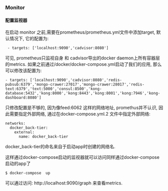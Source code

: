 ### Monitor

#### 配置监视器

在启动 monitor 之前,需要在prometheus/prometheus.yml文件中添加target, 默认情况下, 它的配置为:

```
 - targets: ['localhost:9090','cadvisor:8080']
```

可见, prometheus只监视自身 和 cadvisor导出的docker daemon上所有容器层的metrics. 如果之前通过/docker/docker-compose.yml启动了我们的应用, 那么可以修改该配置为:

```
- targets: ['localhost:9090','cadvisor:8080','redis-pubsub:6379','mongo-crawer:27017','mongo-crawer:28017','redis-text:6379','text:5000','consul:8500','kong-database:5432','kong:8000','kong:8443','kong:8001','kong:7946','kong-dashboard:8080']
```

只修改配置是不够的, 因为像feed:6062 这样的网络地址, promethus并不认识, 因此需要指定外部网络, 通过在docker-compose.yml.2 文件中指定外部网络:
```
networks:
  docker_back-tier:
    external:
      name: docker_back-tier
```
docker_back-tier的命名来自于启动app时创建的网络名.

这样通过docker-compose启动的监视器就可以访问同样通过docker-compose启动的app了

```
$ docker-compose  up 
```

可以通过访问: http://localhost:9090/graph 来查看metrics.
